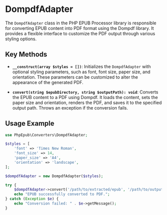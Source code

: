 # DompdfAdapter

The `DompdfAdapter` class in the PHP EPUB Processor library is responsible for converting EPUB content into PDF format using the Dompdf library.
It provides a flexible interface to customize the PDF output through various styling options.

## Key Methods

- **`__construct(array $styles = [])`**: Initializes the `DompdfAdapter` with optional styling parameters, such as font, font size, paper size, and orientation. These parameters can be customized to alter the appearance of the generated PDF.

- **`convert(string $epubDirectory, string $outputPath): void`**: Converts the EPUB content to a PDF using Dompdf. It loads the content, sets the paper size and orientation, renders the PDF, and saves it to the specified output path. Throws an exception if the conversion fails.

## Usage Example

```php
use PhpEpub\Converters\DompdfAdapter;

$styles = [
    'font' => 'Times New Roman',
    'font_size' => 14,
    'paper_size' => 'A4',
    'orientation' => 'landscape',
];

$dompdfAdapter = new DompdfAdapter($styles);

try {
    $dompdfAdapter->convert('/path/to/extracted/epub', '/path/to/output.pdf');
    echo "EPUB successfully converted to PDF.";
} catch (Exception $e) {
    echo "Conversion failed: " . $e->getMessage();
}
```
